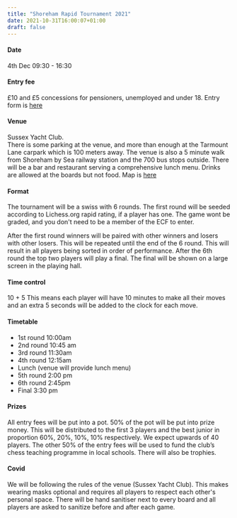 ```yaml
---
title: "Shoreham Rapid Tournament 2021"
date: 2021-10-31T16:00:07+01:00
draft: false
---
```


#### Date  
4th Dec  09:30 - 16:30

#### Entry fee 
£10 and £5 concessions for pensioners, unemployed and under 18.
Entry form is [here](https://jb38bey88f7.typeform.com/to/IEl8YC7r) 

#### Venue
Sussex Yacht Club.   
There is some parking at the venue, and more than enough at the Tarmount Lane carpark which is 100 meters away. 
The venue is also a 5 minute walk from Shoreham by Sea railway station and the 700 bus stops outside. 
There will be a bar and restaurant serving a comprehensive lunch menu. Drinks are allowed at the boards but not food.
Map is [here](https://shorehamchessclub.com/contact) 

#### Format
The tournament will be a swiss with 6 rounds.  The first round will be seeded according to Lichess.org rapid rating, if a player has one. The game wont be graded, and you don't need to be a member of the ECF to enter.

After the first round winners will be paired with other winners and losers with other losers. This will be repeated until the end of the 6 round. This will result in all players being sorted in order of performance. After the 6th round the top two players will play a final. The final will be shown on a large screen in the playing hall. 

#### Time control 
10 + 5 
This means each player will have 10 minutes to make all their moves and an extra 5 seconds will be added to the clock for each move.

#### Timetable 
- 1st round 10:00am
- 2nd round 10:45 am
- 3rd round 11:30am
- 4th round 12:15am 
- Lunch (venue will provide lunch menu)
- 5th round 2:00 pm
- 6th round 2:45pm
- Final 3:30 pm


#### Prizes
All entry fees will be put into a pot. 50% of the pot will be put into prize money. This will be distributed to the first 3 players and the best junior in proportion 60%, 20%, 10%, 10% respectively. We expect upwards of 40 players.  The other 50% of the entry fees will be used to fund the club’s chess teaching programme in local schools. There will also be trophies.

#### Covid 
We will be following the rules of the venue  (Sussex Yacht Club). This makes wearing masks optional and requires all players to respect each other's personal space. There will be hand sanitiser next to every board and all players are asked to sanitize before and after each game.

